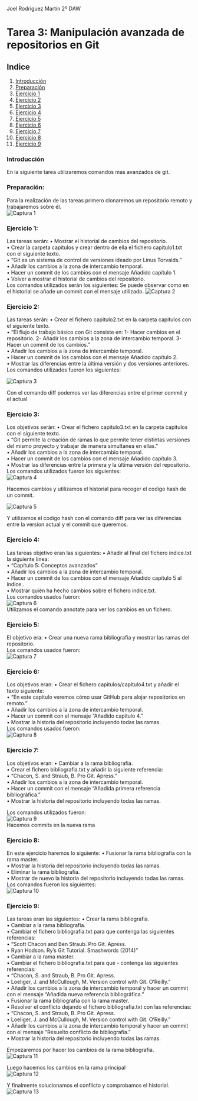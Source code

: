 
Joel Rodriguez Martín
2º DAW

# Tarea 3: Manipulación avanzada de repositorios en Git

## Indice
1. [Introducción](#introduccion)  
2. [Preparación](#preparacion)    
3. [Ejercicio 1](#ejercicio1)  
4. [Ejercicio 2](#ejercicio2)    
5. [Ejercicio 3](#ejercicio3)    
6. [Ejercicio 4](#ejercicio4)     
7. [Ejercicio 5](#ejercicio5)   
8. [Ejercicio 6](#ejercicio6)   
9. [Ejercicio 7](#ejercicio7)   
10. [Ejercicio 8](#ejercicio8)   
11. [Ejercicio 9](#ejercicio9)   



### Introducción <a name="introduccion"></a>
En la siguiente tarea utilizaremos comandos mas avanzados de git.

### Preparación: <a name="preparacion"></a>
Para la realización de las tareas primero clonaremos un repositorio remoto y trabajaremos sobre él.    
![Captura 1](https://github.com/joelrodriguezmartin/git/blob/main/imgsT3/captura1.png)<br/>








### Ejercicio 1: <a name="ejercicio1"></a>
Las tareas serán:
    • Mostrar el historial de cambios del repositorio.   
    • Crear la carpeta capitulos y crear dentro de ella el fichero capitulo1.txt con el siguiente texto.   
    • “Git es un sistema de control de versiones ideado por Linus Torvalds.”  
    • Añadir los cambios a la zona de intercambio temporal.   
    • Hacer un commit de los cambios con el mensaje Añadido capítulo 1.   
    • Volver a mostrar el historial de cambios del repositorio.   
Los comandos utilizados serán los siguientes: 
Se puede observar como en el historial se añade un commit con el mensaje utilizado.
![Captura 2](https://github.com/joelrodriguezmartin/git/blob/main/imgsT3/captura2.png)<br/>



### Ejercicio 2: <a name="ejercicio2"></a>
Las tareas serán:
    • Crear el fichero capitulo2.txt en la carpeta capitulos con el siguiente texto.   
    • “El flujo de trabajo básico con Git consiste en: 1- Hacer cambios en el repositorio. 2- Añadir los cambios a la zona de intercambio temporal. 3- Hacer un commit de los cambios.”  
    • Añadir los cambios a la zona de intercambio temporal.   
    • Hacer un commit de los cambios con el mensaje Añadido capítulo 2.   
    • Mostrar las diferencias entre la última versión y dos versiones anteriores.   
Los comandos utilizados fueron los siguientes:  

![Captura 3](https://github.com/joelrodriguezmartin/git/blob/main/imgsT3/captura3.png)<br/>

Con el comando diff podemos ver las diferencias entre el primer commit y el actual


### Ejercicio 3: <a name="ejercicio3"></a>
Los objetivos serán:
    • Crear el fichero capitulo3.txt en la carpeta capitulos con el siguiente texto.   
    • “Git permite la creación de ramas lo que permite tener distintas versiones del mismo proyecto y trabajar de manera simultanea en ellas.”  
    • Añadir los cambios a la zona de intercambio temporal.   
    • Hacer un commit de los cambios con el mensaje Añadido capítulo 3.   
    • Mostrar las diferencias entre la primera y la última versión del repositorio.   
Los comandos utilizados fueron los siguientes:  
![Captura 4](https://github.com/joelrodriguezmartin/git/blob/main/imgsT3/captura4.png)<br/>













Hacemos cambios y utilizamos el historial para recoger el codigo hash de un commit.  

![Captura 5](https://github.com/joelrodriguezmartin/git/blob/main/imgsT3/captura5.png)<br/>












Y utilizamos el codigo hash con el comando diff para ver las diferencias entre la version actual y el commit que queremos.














### Ejercicio 4: <a name="ejercicio4"></a>
Las tareas objetivo eran las siguientes:
    • Añadir al final del fichero indice.txt la siguiente línea:   
    • “Capítulo 5: Conceptos avanzados”  
    • Añadir los cambios a la zona de intercambio temporal.   
    • Hacer un commit de los cambios con el mensaje Añadido capítulo 5 al índice..   
    • Mostrar quién ha hecho cambios sobre el fichero indice.txt.   
Los comandos usados fueron:  
![Captura 6](https://github.com/joelrodriguezmartin/git/blob/main/imgsT3/captura6.png)<br/>
Utilizamos el comando annotate para ver los cambios en un fichero.




### Ejercicio 5: <a name="ejercicio5"></a>
El objetivo era:
    • Crear una nueva rama bibliografia y mostrar las ramas del repositorio.  
Los comandos usados fueron:  
![Captura 7](https://github.com/joelrodriguezmartin/git/blob/main/imgsT3/captura7.png)<br/>









### Ejercicio 6: <a name="ejercicio6"></a>
Los objetivos eran: 
    • Crear el fichero capitulos/capitulo4.txt y añadir el texto siguiente:   
    • “En este capítulo veremos cómo usar GitHub para alojar repositorios en remoto.”  
    • Añadir los cambios a la zona de intercambio temporal.   
    • Hacer un commit con el mensaje “Añadido capítulo 4.”   
    • Mostrar la historia del repositorio incluyendo todas las ramas.   
Los comandos usados fueron:  
![Captura 8](https://github.com/joelrodriguezmartin/git/blob/main/imgsT3/captura8.png)<br/>








### Ejercicio 7: <a name="ejercicio7"></a>
Los objetivos eran:
    • Cambiar a la rama bibliografia.   
    • Crear el fichero bibliografia.txt y añadir la siguiente referencia:   
    • “Chacon, S. and Straub, B. Pro Git. Apress.”    
    • Añadir los cambios a la zona de intercambio temporal.   
    • Hacer un commit con el mensaje “Añadida primera referencia bibliográfica.”   
    • Mostrar la historia del repositorio incluyendo todas las ramas.   

Los comandos utilizados fueron:  
![Captura 9](https://github.com/joelrodriguezmartin/git/blob/main/imgsT3/captura9.png)<br/>
Hacemos commits en la nueva rama



### Ejercicio 8: <a name="ejercicio8"></a>
En este ejercicio haremos lo siguiente:
    • Fusionar la rama bibliografia con la rama master.   
    • Mostrar la historia del repositorio incluyendo todas las ramas.   
    • Eliminar la rama bibliografia.   
    • Mostrar de nuevo la historia del repositorio incluyendo todas las ramas.   
Los comandos fueron los siguientes:  
![Captura 10](https://github.com/joelrodriguezmartin/git/blob/main/imgsT3/captura10.png)<br/>







### Ejercicio 9: <a name="ejercicio9"></a>
Las tareas eran las siguientes: 
    • Crear la rama bibliografia.   
    • Cambiar a la rama bibliografia.   
    • Cambiar el fichero bibliografia.txt para que contenga las siguientes referencias:   
    • “Scott Chacon and Ben Straub. Pro Git. Apress.  
    • Ryan Hodson. Ry’s Git Tutorial. Smashwords (2014)”  
    • Cambiar a la rama master.   
    • Cambiar el fichero bibliografia.txt para que - contenga las siguientes referencias:   
    • “Chacon, S. and Straub, B. Pro Git. Apress.  
    • Loeliger, J. and McCullough, M. Version control with Git. O’Reilly.”  
    • Añadir los cambios a la zona de intercambio temporal y hacer un commit con el mensaje “Añadida nueva referencia bibliográfica.”   
    • Fusionar la rama bibliografia con la rama master.   
    • Resolver el conflicto dejando el fichero bibliografia.txt con las referencias:   
    • “Chacon, S. and Straub, B. Pro Git. Apress.  
    • Loeliger, J. and McCullough, M. Version control with Git. O’Reilly.”  
    • Añadir los cambios a la zona de intercambio temporal y hacer un commit con el mensaje “Resuelto conflicto de bibliografía.”   
    • Mostrar la historia del repositorio incluyendo todas las ramas.   














Empezaremos por hacer los cambios de la rama bibliografia.  
![Captura 11](https://github.com/joelrodriguezmartin/git/blob/main/imgsT3/captura11.png)<br/>














Luego hacemos los cambios en la rama principal  
![Captura 12](https://github.com/joelrodriguezmartin/git/blob/main/imgsT3/captura12.png)<br/>

















Y finalmente solucionamos el conflicto y comprobamos el historial.  
![Captura 13](https://github.com/joelrodriguezmartin/git/blob/main/imgsT3/captura13.png)<br/>
